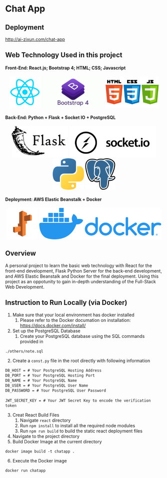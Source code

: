 # Chat App

## Deployment
http://ai-zixun.com/chat-app

## Web Technology Used in this project 

#### Front-End: React.js; Bootstrap 4; HTML; CSS; Javascript 
<p align="center">
  <img src="readme_img/icon-react.png" height="100" title="react">
  <img src="readme_img/icon-bootstrap-4.png" height="100" title="python">
  <img src="readme_img/icon-html-css-js.png" height="100" title="python">
</p>

#### Back-End: Python + Flask + Socket IO + PostgreSQL 
<p align="center">
  <img src="readme_img/icon-flask.png" height="100" title="flask">
  <img src="readme_img/icon-socket-io.png" height="100" title="flask">
  <img src="readme_img/icon-python.png" height="100" title="python">
  <img src="readme_img/icon-postgresql.png" height="100" title="python">
</p>

#### Deployment: AWS Elastic Beanstalk + Docker 
<p align="center">
  <img src="readme_img/icon-eb.png" height="100" title="eb">
  <img src="readme_img/icon-docker.png" height="100" title="docker">
</p>


## Overview 
A personal project to learn the basic web technology with React for the front-end development, Flask Python Server for the back-end development, and AWS Elastic Beanstalk and Docker for the final deployment. Using this project as an oppotunity to gain in-depth understanding of the Full-Stack Web Development.


## Instruction to Run Locally (via Docker)

1. Make sure that your local environment has docker installed 
    1. Please refer to the Docker documation on installation: https://docs.docker.com/install/ 
2. Set up the PostgreSQL Database 
    1. Create your PostgreSQL database using the SQL commands provided in 
```
./others/note.sql
``` 
   2. Create a `const.py` file in the root directly with following information 
    
```
DB_HOST = # Your PostgreSQL Hosting Address
DB_PORT = # Your PostgreSQL Hosting Port 
DB_NAME = # Your PostgreSQL Name 
DB_USER = # Your PostgreSQL User Name  
DB_PASSWORD = # Your PostgreSQL User Password   

JWT_SECRET_KEY = # Your JWT Secret Key to encode the verification token   
```
3. Creat React Build Files 
    1. Navigate `react` directory 
    2. Run `npm install` to install all the required node modules 
    3. Run `npm run build` to build the static react deployment files 
4. Navigate to the project directory 
5. Build Docker Image at the current directory 
```
docker image build -t chatapp .
```
6. Execute the Docker image 
```
docker run chatapp
```



